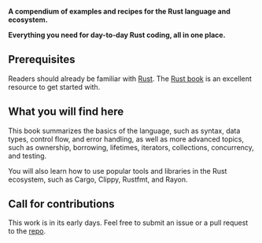 
**A compendium of examples and recipes for the Rust language and ecosystem.**

**Everything you need for day-to-day Rust coding, all in one place.**

## Prerequisites

Readers should already be familiar with [Rust]( https://www.rust-lang.org/ ). The [Rust book](https://doc.rust-lang.org/book/) is an excellent resource to get started with.

## What you will find here

This book summarizes the basics of the language, such as syntax, data types, control flow, and error handling, as well as more advanced topics, such as ownership, borrowing, lifetimes, iterators, collections, concurrency, and testing.

You will also learn how to use popular tools and libraries in the Rust ecosystem, such as Cargo, Clippy, Rustfmt, and Rayon.

## Call for contributions

This work is in its early days. Feel free to submit an issue or a pull request to the [repo]( https://github.com/john-cd/rust_howto ).
